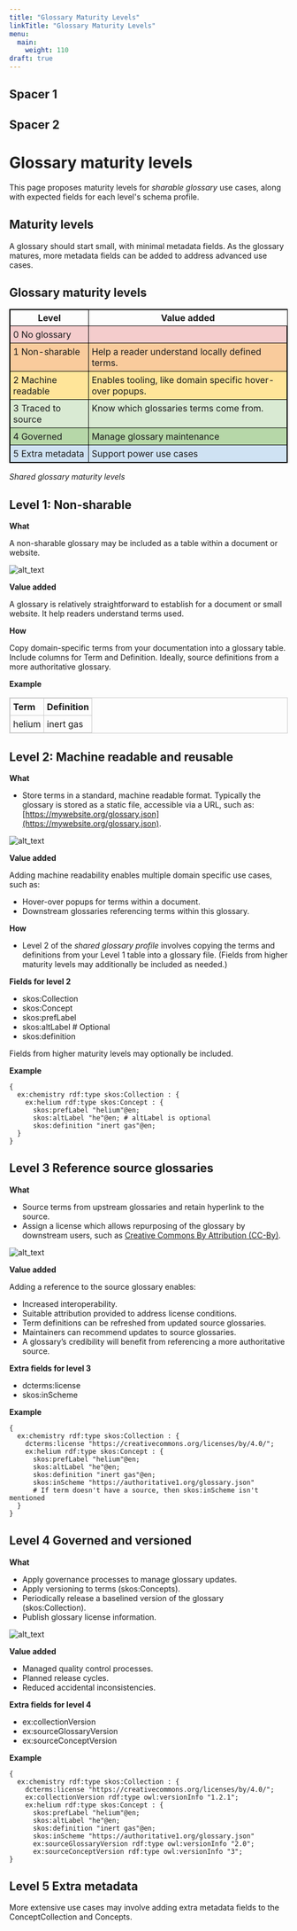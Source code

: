 ```yaml
---
title: "Glossary Maturity Levels"
linkTitle: "Glossary Maturity Levels"
menu:
  main:
    weight: 110
draft: true
---
```

## Spacer 1

## Spacer 2

# Glossary maturity levels

This page proposes maturity levels for _sharable glossary_ use cases, along with expected fields for each level's schema profile.
## Maturity levels

A glossary should start small, with minimal metadata fields. As the glossary matures, more metadata fields can be added to address advanced use cases. 

## Glossary maturity levels

<style>
table {
  border-collapse:collapse;
  border:1px solid #ccc;
}
tbody, tr, td {
  border:inherit;
  border-collapse:inherit;
  vertical-align: text-top;

}
td {
  padding:5px;
}
.style0 {
  border-collapse:collapse;
  border:1px solid #000000
}
.style1 {
  background-color:#f4cccc;
}
.style2 {
  background-color:#f9cb9c;
}
.style3 {
  background-color:#ffe599;
}
.style4 {
  background-color:#d9ead3;
}
.style5 {
  background-color:#b6d7a8;
}
.style6 {
  background-color:#cfe2f3;
}
</style>
<table class="style0">
<thead>
<tr>
<th class="style0"><strong>Level</strong></th>
<th><strong>Value added</strong></th>
</tr>
</thead>
<tbody>
<tr>
<td class="style1">0 No glossary</td>
<td class="style1"></td>
</tr>
<tr>
<td class="style2">1 Non-sharable</td>
<td class="style2">Help a reader understand locally defined terms.</td>
</tr>
<tr>
<td class="style3">2 Machine readable</td>
<td class="style3">Enables tooling, like domain specific hover-over popups.</td>
</tr>
<tr>
<td class="style4">3 Traced to source</td>
<td class="style4">Know which glossaries terms come from.</td>
</tr>
<tr>
<td class="style5">4 Governed</td>
<td class="style5">Manage glossary maintenance</td>
</tr>
<tr>
<td class="style6">5 Extra metadata</td>
<td class="style6">Support power use cases</td>
</tr>
</tbody>
</table>

_Shared glossary maturity levels_


## Level 1: Non-sharable

**What**

A non-sharable glossary may be included as a table within a document or website.

![alt_text](images/image1.png "image_tooltip")

**Value added**

A glossary is relatively straightforward to establish for a document or small website. It help readers understand terms used.

**How**

Copy domain-specific terms from your documentation into a glossary table. Include columns for Term and Definition. Ideally, source definitions from a more authoritative glossary.

**Example**

<table>
  <tr>
   <td><strong>Term</strong>
   </td>
   <td><strong>Definition</strong>
   </td>
  </tr>
  <tr>
   <td>helium
   </td>
   <td>inert gas
   </td>
  </tr>
</table>

## Level 2: Machine readable and reusable

**What**

* Store terms in a standard, machine readable format. Typically the glossary is stored as a static file, accessible via a URL, such as: [https://mywebsite.org/glossary.json](https://mywebsite.org/glossary.json).

![alt_text](images/image2.png "image_tooltip")

**Value added**

Adding machine readability enables multiple domain specific use cases, such as:

* Hover-over popups for terms within a document.
* Downstream glossaries referencing terms within this glossary.

**How**

* Level 2 of the _shared glossary profile_ involves copying the terms and definitions from your Level 1 table into a glossary file. (Fields from higher maturity levels may additionally be included as needed.)

**Fields for level 2**

* skos:Collection
* skos:Concept
* skos:prefLabel
* skos:altLabel # Optional
* skos:definition

Fields from higher maturity levels may optionally be included.

**Example**

```
{
  ex:chemistry rdf:type skos:Collection : {
    ex:helium rdf:type skos:Concept : {
      skos:prefLabel "helium"@en;
      skos:altLabel "he"@en; # altLabel is optional
      skos:definition "inert gas"@en;
  }
}
```

## Level 3 Reference source glossaries

**What**

* Source terms from upstream glossaries and retain hyperlink to the source.
* Assign a license which allows repurposing of the glossary by downstream users, such as [Creative Commons By Attribution (CC-By)](https://creativecommons.org/licenses/by/4.0/). 

![alt_text](images/image3.png "image_tooltip")

**Value added**

Adding a reference to the source glossary enables:

* Increased interoperability.
* Suitable attribution provided to address license conditions.
* Term definitions can be refreshed from updated source glossaries.
* Maintainers can recommend updates to source glossaries.
* A glossary’s credibility will benefit from referencing a more authoritative source.

**Extra fields for level 3**

* dcterms:license
* skos:inScheme

**Example**

```
{
  ex:chemistry rdf:type skos:Collection : {
    dcterms:license "https://creativecommons.org/licenses/by/4.0/";
    ex:helium rdf:type skos:Concept : {
      skos:prefLabel "helium"@en;
      skos:altLabel "he"@en;
      skos:definition "inert gas"@en;
      skos:inScheme "https://authoritative1.org/glossary.json"
      # If term doesn't have a source, then skos:inScheme isn't mentioned
  }
}
```
## Level 4 Governed and versioned

**What**

* Apply governance processes to manage glossary updates.
* Apply versioning to terms (skos:Concepts).
* Periodically release a baselined version of the glossary (skos:Collection).
* Publish glossary license information.

![alt_text](images/image4.png "image_tooltip")

**Value added**

* Managed quality control processes.
* Planned release cycles.
* Reduced accidental inconsistencies.

**Extra fields for level 4**

* ex:collectionVersion
* ex:sourceGlossaryVersion
* ex:sourceConceptVersion

**Example**

```
{
  ex:chemistry rdf:type skos:Collection : {
    dcterms:license "https://creativecommons.org/licenses/by/4.0/";
    ex:collectionVersion rdf:type owl:versionInfo "1.2.1";
    ex:helium rdf:type skos:Concept : {
      skos:prefLabel "helium"@en;
      skos:altLabel "he"@en;
      skos:definition "inert gas"@en;
      skos:inScheme "https://authoritative1.org/glossary.json"
      ex:sourceGlossaryVersion rdf:type owl:versionInfo "2.0";
      ex:sourceConceptVersion rdf:type owl:versionInfo "3";
}
```

## Level 5 Extra metadata

More extensive use cases may involve adding extra metadata fields to the ConceptCollection and Concepts.